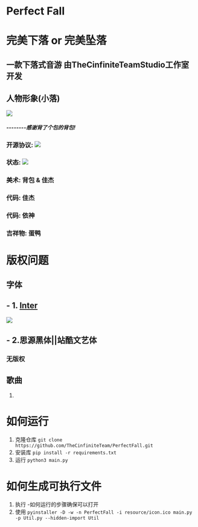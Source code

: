 # Perfect Fall
# 完美下落 or 完美坠落
## 一款下落式音游 由TheCinfiniteTeamStudio工作室开发

## 人物形象(小落)

![](https://raw.githubusercontent.com/TheCinfiniteTeam/PerfectFall/main/resource/images/people.png)



##### --------感谢背了个包的背包!



### 开源协议: ![](https://img.shields.io/badge/LICENSE-GPLv3-green)

### 状态: ![](https://img.shields.io/badge/LICENSE-InDev-red)
### 美术: 背包 & 佳杰
### 代码: 佳杰
### 代码: 依神
### 吉祥物: 蛋鸭
# 版权问题

## 字体

##     - 1. [Inter](https://github.com/rsms/inter/issues/397)

![](https://s3.bmp.ovh/imgs/2021/08/6d5adc02e0923bd9.png)

##     - 2.思源黑体||站酷文艺体

###    无版权

## 歌曲

1. 

# 如何运行
1. 克隆仓库 `git clone https://github.com/TheCinfiniteTeam/PerfectFall.git`
2. 安装库 `pip install -r requirements.txt`
3. 运行 `python3 main.py`
# 如何生成可执行文件
1. 执行 -如何运行的步骤确保可以打开
2. 使用 `pyinstaller -D -w -n PerfectFall -i resource/icon.ico main.py -p Util.py --hidden-import Util`

